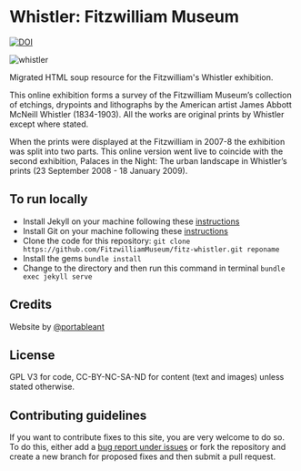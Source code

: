 # Whistler: Fitzwilliam Museum

[![DOI](https://zenodo.org/badge/399271968.svg)](https://zenodo.org/badge/latestdoi/399271968)

![whistler](https://user-images.githubusercontent.com/286552/163693741-522c89cb-c46f-482e-8c11-4f5a60ff1719.jpg)

Migrated HTML soup resource for the Fitzwilliam's Whistler exhibition.

This online exhibition forms a survey of the Fitzwilliam Museum’s collection of etchings, drypoints and lithographs by the American artist James Abbott McNeill Whistler (1834-1903). All the works are original prints by Whistler except where stated.

When the prints were displayed at the Fitzwilliam in 2007-8 the exhibition was split into two parts. This online version went live to coincide with the second exhibition, Palaces in the Night: The urban landscape in Whistler’s prints (23 September 2008 - 18 January 2009).


## To run locally

* Install Jekyll on your machine following these [instructions](https://jekyllrb.com/docs/installation/)
* Install Git on your machine following these [instructions](https://git-scm.com/book/en/v2/Getting-Started-Installing-Git)
* Clone the code for this repository:
   `git clone https://github.com/FitzwilliamMuseum/fitz-whistler.git reponame`
* Install the gems
   `bundle install`
* Change to the directory and then run this command in terminal `bundle exec jekyll serve`


## Credits

Website by [@portableant](https://github.com/portableant)

## License

GPL V3 for code, CC-BY-NC-SA-ND for content (text and images) unless stated otherwise.

## Contributing guidelines

If you want to contribute fixes to this site, you are very welcome to do so. To do this, either add a [bug report under issues](https://github.com/FitzwilliamMuseum/fitz-whistler/issues) or fork the repository and create a new branch for proposed fixes and then submit a pull request.
